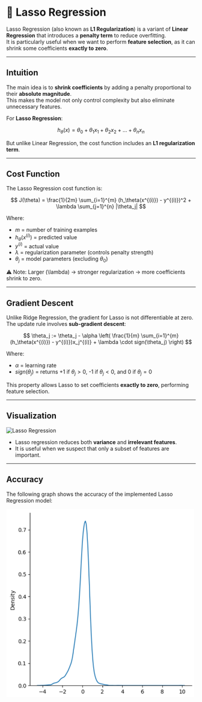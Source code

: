 # 📘 Lasso Regression

Lasso Regression (also known as **L1 Regularization**) is a variant of **Linear Regression** that introduces a **penalty term** to reduce overfitting.  
It is particularly useful when we want to perform **feature selection**, as it can shrink some coefficients **exactly to zero**.  

---

##  Intuition

The main idea is to **shrink coefficients** by adding a penalty proportional to their **absolute magnitude**.  
This makes the model not only control complexity but also eliminate unnecessary features.  

For **Lasso Regression**:

$$
h_\theta(x) = \theta_0 + \theta_1 x_1 + \theta_2 x_2 + ... + \theta_n x_n
$$

But unlike Linear Regression, the cost function includes an **L1 regularization term**.

---

##  Cost Function

The Lasso Regression cost function is:

$$
J(\theta) = \frac{1}{2m} \sum_{i=1}^{m} (h_\theta(x^{(i)}) - y^{(i)})^2 + \lambda \sum_{j=1}^{n} |\theta_j|
$$

Where:
- $m$ = number of training examples  
- $h_\theta(x^{(i)})$ = predicted value  
- $y^{(i)}$ = actual value  
- $\lambda$ = regularization parameter (controls penalty strength)  
- $\theta_j$ = model parameters (excluding $\theta_0$)   

⚠️ Note: Larger \(\lambda\) → stronger regularization → more coefficients shrink to zero.

---

##  Gradient Descent

Unlike Ridge Regression, the gradient for Lasso is not differentiable at zero.  
The update rule involves **sub-gradient descent**:

$$
\theta_j := \theta_j - \alpha \left( \frac{1}{m} \sum_{i=1}^{m} (h_\theta(x^{(i)}) - y^{(i)})x_j^{(i)} + \lambda \cdot sign(\theta_j) \right)
$$

Where:

- $\alpha$ = learning rate  
- $sign(\theta_j)$ = returns +1 if $\theta_j > 0$, -1 if $\theta_j < 0$, and 0 if $\theta_j = 0$  

This property allows Lasso to set coefficients **exactly to zero**, performing feature selection.  

---

##  Visualization

![Lasso Regression](https://upload.wikimedia.org/wikipedia/commons/thumb/0/02/Regularization.svg/640px-Regularization.svg.png)

- Lasso regression reduces both **variance** and **irrelevant features**.  
- It is useful when we suspect that only a subset of features are important.  

---

##  Accuracy

The following graph shows the accuracy of the implemented Lasso Regression model:

<img src="accuracyLasso.png" alt="Accuracy Graph" width="500"/>  

